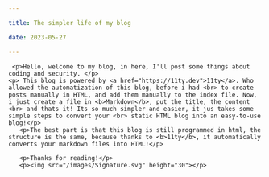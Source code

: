 ```yaml
---

title: The simpler life of my blog

date: 2023-05-27

---
```

     
     <p>Hello, welcome to my blog, in here, I'll post some things about coding and security. </p>
    <p> This blog is powered by <a href="https://11ty.dev">11ty</a>. Who allowed the automatization of this blog, before i had <br> to create posts manually in HTML, and add them manually to the index file. Now, i just create a file in <b>Markdown</b>, put the title, the content <br> and thats it! Its so much simpler and easier, it jus takes some simple steps to convert your <br> static HTML blog into an easy-to-use blog!</p>
       <p>The best part is that this blog is still programmed in html, the structure is the same, because thanks to <b>11ty</b>, it automatically converts your markdown files into HTML!</p> 
        
       <p>Thanks for reading!</p>
       <p><img src="/images/Signature.svg" height="30"></p>
